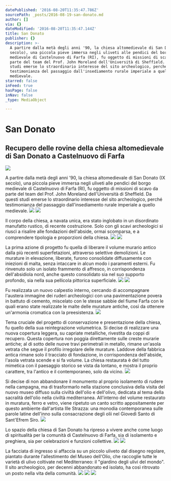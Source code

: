 ```yaml
---
datePublished: '2016-08-20T11:35:47.786Z'
sourcePath: _posts/2016-08-19-san-donato.md
author: []
via: {}
dateModified: '2016-08-20T11:35:47.144Z'
title: San Donato
publisher: {}
description: >-
  A partire dalla metà degli anni '90, la chiesa altomedievale di San Donato (IX
  secolo), una piccola pieve immersa negli uliveti alle pendici del borgo
  medievale di Castelnuovo di Farfa (RI), fu oggetto di missioni di scavo da
  parte del team del Prof. John Moreland dell'Università di Sheffield. Da questi
  studi emerse lo straordinario interesse del sito archeologico, perché
  testimonianza del passaggio dall'insediamento rurale imperiale a quello
  medievale.
starred: false
inFeed: true
hasPage: false
inNav: false
_type: MediaObject

---
```

# San Donato

## Recupero delle rovine della chiesa altomedievale di San Donato a Castelnuovo di Farfa
![](https://the-grid-user-content.s3-us-west-2.amazonaws.com/30a76560-a050-42b0-9988-4daba1e6edd8.jpg)

A partire dalla metà degli anni '90, la chiesa altomedievale di San Donato (IX secolo), una piccola pieve immersa negli uliveti alle pendici del borgo medievale di Castelnuovo di Farfa (RI), fu oggetto di missioni di scavo da parte del team del Prof. John Moreland dell'Università di Sheffield. Da questi studi emerse lo straordinario interesse del sito archeologico, perché testimonianza del passaggio dall'insediamento rurale imperiale a quello medievale.
![](https://the-grid-user-content.s3-us-west-2.amazonaws.com/0b2c070d-99a6-41db-b595-af01d1c7a6d6.jpg)
![](https://the-grid-user-content.s3-us-west-2.amazonaws.com/962842b3-422d-4743-97ae-6b788eae1099.jpg)

Il corpo della chiesa, a navata unica, era stato inglobato in un disordinato manufatto rustico, di recente costruzione. Solo con gli scavi archeologici si riuscì a risalire alle fondazioni dell'abside, ormai scomparsa, e a comprendere tipologia e proporzioni della chiesa.
![](https://the-grid-user-content.s3-us-west-2.amazonaws.com/0d07e752-8f62-4095-b16c-60bcd362db47.jpg)
![](https://the-grid-user-content.s3-us-west-2.amazonaws.com/7157e90e-7405-42b3-b0db-c41ba435b6a1.jpg)

La prima azione di progetto fu quella di liberare il volume murario antico dalla più recenti superfetazioni, attraverso selettive demolizioni. Le murature in elevazione, liberate, furono consolidate diffusamente con iniezioni di malta, senza intaccare in alcun modo i paramenti esterni. Fu rinvenuto solo un isolato frammento di affresco, in corrispondenza dell'absidiola nord, anche questo consolidato sia nel suo supporto profondo, sia nella sua pellicola pittorica superficiale.
![](https://the-grid-user-content.s3-us-west-2.amazonaws.com/4fd77ecf-a36c-41a2-8856-054d89c34471.jpg)
![](https://the-grid-user-content.s3-us-west-2.amazonaws.com/18075d5e-9155-4e59-92a1-c4ca4638394e.jpg)

Fu realizzata un nuovo calpestio interno, cercando di accompagnare l'austera immagine dei ruderi archeologici con una pavimentazione povera in battuto di cemento, miscelato con le stesse sabbie del fiume Farfa con le quali erano state realizzate le malte delle murature antiche, così da ottenere un'armonia cromatica con la preesistenza.
![](https://the-grid-user-content.s3-us-west-2.amazonaws.com/d9c3ff03-990c-4d53-af92-9be14b26d187.jpg)

Tema cruciale del progetto di conservazione e presentazione della chiesa, fu quello della sua reintegrazione volumetrica. Si decise di realizzare una nuova copertura leggera, su capriate metalliche, rivestita da coppi di recupero. Questa copertura non poggia direttamente sulle creste murarie antiche; al di sotto delle nuove travi perimetrali in metallo, rimane un'asola vetrata che segue il profilo irregolare delle murature. Laddove della fabbrica antica rimane solo il tracciato di fondazione, in corrispondenza dell'abside, l'asola vetrata scende e si fa volume. La chiesa restaurata è del tutto mimetica con il paesaggio storico se vista da lontano, e mostra il proprio carattere, tra l'antico e il contemporaneo, solo da vicino.
![](https://the-grid-user-content.s3-us-west-2.amazonaws.com/c68bab33-64ae-43d7-be73-0eb309a04edd.jpg)

Si decise di non abbandonare il monumento al proprio isolamento di rudere nella campagna, ma di trasformarlo nella stazione conclusiva della visita del nuovo museo diffuso sulla civiltà dell'olio e dell'olivo, dedicata al tema della sacralità dell'olio nella civiltà mediterranea. All'interno del volume restaurato in muratura, ferro e vetro, viene ripetuto un canto scritto appositamente per questo ambiente dall'artista Ille Strazza: una monodia contemporanea sulle parole latine dell'inno sulla consacrazione degli olii nel Giovedì Santo di Sant'Efrem Siro.
![](https://the-grid-user-content.s3-us-west-2.amazonaws.com/17bd763b-3942-43bf-8119-2d115a55de11.jpg)

Lo spazio della chiesa di San Donato ha ripreso a vivere anche come luogo di spiritualità per la comunità di Castelnuovo di Farfa, sia di isolamento e preghiera, sia per celebrazioni e funzioni collettive.
![](https://the-grid-user-content.s3-us-west-2.amazonaws.com/2b0594f1-54ba-486c-973e-ce79498881d1.jpg)
![](https://the-grid-user-content.s3-us-west-2.amazonaws.com/d97d689a-462c-4b6c-a9de-ebc941a47828.jpg)

La facciata di ingresso si affaccia su un piccolo uliveto dal disegno regolare, piantato durante l'allestimento del Museo dell'Olio, che raccoglie tutte le varietà di ulivo coltivate nel Mediterraneo: il "giardino degli ulivi del mondo". Il sito archeologico, per decenni abbandonato ed isolato, ha così ritrovato un posto nella vita della comunità.
![](https://the-grid-user-content.s3-us-west-2.amazonaws.com/0eeffacd-8c8d-4960-9460-6e2dd46fb89a.jpg)
![](https://the-grid-user-content.s3-us-west-2.amazonaws.com/e57d85e0-a661-4a54-bc3c-77e7de56cb61.jpg)
![](https://the-grid-user-content.s3-us-west-2.amazonaws.com/ad8243ab-5d21-41be-b72a-3643e5270460.jpg)